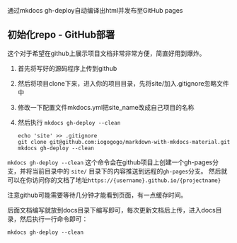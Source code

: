 通过mkdocs gh-deploy自动编译出html并发布至GitHub pages

## **初始化repo - GitHub部署**

这个对于希望在github上展示项目文档非常非常方便，简直好用到爆炸。

1. 首先将写好的源码程序上传到github
2. 然后将项目clone下来，进入你的项目目录，先将site/加入.gitignore忽略文件中
3. 修改一下配置文件mkdocs.yml把site_name改成自己项目的名称
4. 然后执行 `mkdocs gh-deploy --clean`

    ```shell
    echo 'site' >> .gitignore
    git clone git@github.com:iogogogo/markdown-with-mkdocs-material.git
    mkdocs gh-deploy --clean

    ```

`mkdocs gh-deploy --clean` 这个命令会在github项目上创建一个gh-pages分支，并将当前目录中的 `site/` 目录下的内容推送到远程的`gh-pages`分支。 然后就可以在你访问你的文档了地址`https://{username}.github.io/{projectname}`


注意github可能需要等待几分钟才能看到页面，有一点缓存时间。


后面文档编写就放到docs目录下编写即可，每次更新文档后上传，进入docs目录，然后执行一行命令即可：

```shell
mkdocs gh-deploy --clean
```
